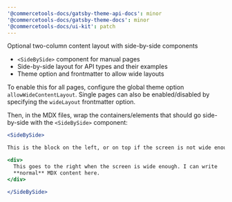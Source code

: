 ```yaml
---
'@commercetools-docs/gatsby-theme-api-docs': minor
'@commercetools-docs/gatsby-theme-docs': minor
'@commercetools-docs/ui-kit': patch
---
```


Optional two-column content layout with side-by-side components

- `<SideBySide>` component for manual pages
- Side-by-side layout for API types and their examples
- Theme option and frontmatter to allow wide layouts

To enable this for all pages, configure the global theme option `allowWideContentLayout`.
Single pages can also be enabled/disabled by specifying the `wideLayout` frontmatter option.

Then, in the MDX files, wrap the containers/elements that should go side-by-side with the
`<SideBySide>` component:

```jsx
<SideBySide>

This is the block on the left, or on top if the screen is not wide enough.

<div>
  This goes to the right when the screen is wide enough. I can write
  **normal** MDX content here.
</div>

</SideBySide>
```
